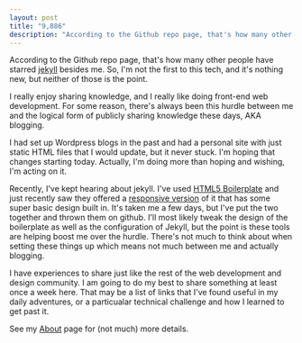 ```yaml
---
layout: post
title: "9,886"
description: "According to the Github repo page, that's how many other people have starred jekyll."
---
```


According to the Github repo page, that's how many other people have starred <a href="https://github.com/mojombo/jekyll">jekyll</a> besides me. So, I'm not the first to this tech, and it's nothing new, but neither of those is the point.

I really enjoy sharing knowledge, and I really like doing front-end web development. For some reason, there's always been this hurdle between me and the logical form of publicly sharing knowledge these days, AKA blogging.

I had set up Wordpress blogs in the past and had a personal site with just static HTML files that I would update, but it never stuck. I'm hoping that changes starting today. Actually, I'm doing more than hoping and wishing, I'm acting on it.

Recently, I've kept hearing about jekyll. I've used <a href="http://html5boilerplate.com">HTML5 Boilerplate</a> and just recently saw they offered a <a href="http://www.initializr.com/">responsive version</a> of it that has some super basic design built in. It's taken me a few days, but I've put the two together and thrown them on github. I'll most likely tweak the design of the boilerplate as well as the configuration of Jekyll, but the point is these tools are helping boost me over the hurdle. There's not much to think about when setting these things up which means not much between me and actually blogging.

I have experiences to share just like the rest of the web development and design community. I am going to do my best to share something at least once a week here. That may be a list of links that I've found useful in my daily adventures, or a particualar technical challenge and how I learned to get past it.

See my <a href="/about.html">About</a> page for (not much) more details.